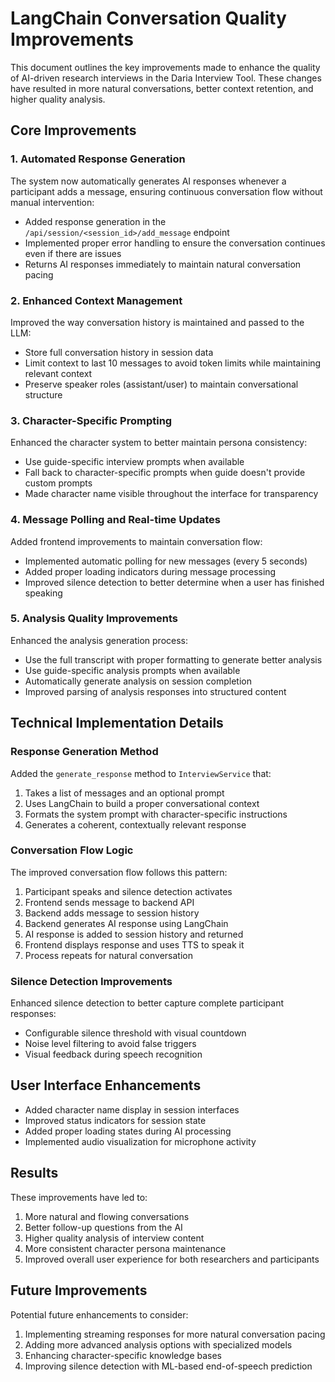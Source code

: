 # LangChain Conversation Quality Improvements

This document outlines the key improvements made to enhance the quality of AI-driven research interviews in the Daria Interview Tool. These changes have resulted in more natural conversations, better context retention, and higher quality analysis.

## Core Improvements

### 1. Automated Response Generation

The system now automatically generates AI responses whenever a participant adds a message, ensuring continuous conversation flow without manual intervention:

- Added response generation in the `/api/session/<session_id>/add_message` endpoint
- Implemented proper error handling to ensure the conversation continues even if there are issues
- Returns AI responses immediately to maintain natural conversation pacing

### 2. Enhanced Context Management

Improved the way conversation history is maintained and passed to the LLM:

- Store full conversation history in session data
- Limit context to last 10 messages to avoid token limits while maintaining relevant context
- Preserve speaker roles (assistant/user) to maintain conversational structure

### 3. Character-Specific Prompting

Enhanced the character system to better maintain persona consistency:

- Use guide-specific interview prompts when available
- Fall back to character-specific prompts when guide doesn't provide custom prompts
- Made character name visible throughout the interface for transparency

### 4. Message Polling and Real-time Updates

Added frontend improvements to maintain conversation flow:

- Implemented automatic polling for new messages (every 5 seconds)
- Added proper loading indicators during message processing
- Improved silence detection to better determine when a user has finished speaking

### 5. Analysis Quality Improvements

Enhanced the analysis generation process:

- Use the full transcript with proper formatting to generate better analysis
- Use guide-specific analysis prompts when available
- Automatically generate analysis on session completion
- Improved parsing of analysis responses into structured content

## Technical Implementation Details

### Response Generation Method

Added the `generate_response` method to `InterviewService` that:

1. Takes a list of messages and an optional prompt
2. Uses LangChain to build a proper conversational context
3. Formats the system prompt with character-specific instructions
4. Generates a coherent, contextually relevant response

### Conversation Flow Logic

The improved conversation flow follows this pattern:

1. Participant speaks and silence detection activates
2. Frontend sends message to backend API
3. Backend adds message to session history
4. Backend generates AI response using LangChain
5. AI response is added to session history and returned
6. Frontend displays response and uses TTS to speak it
7. Process repeats for natural conversation

### Silence Detection Improvements

Enhanced silence detection to better capture complete participant responses:

- Configurable silence threshold with visual countdown
- Noise level filtering to avoid false triggers
- Visual feedback during speech recognition

## User Interface Enhancements

- Added character name display in session interfaces
- Improved status indicators for session state
- Added proper loading states during AI processing
- Implemented audio visualization for microphone activity

## Results

These improvements have led to:

1. More natural and flowing conversations
2. Better follow-up questions from the AI
3. Higher quality analysis of interview content
4. More consistent character persona maintenance
5. Improved overall user experience for both researchers and participants

## Future Improvements

Potential future enhancements to consider:

1. Implementing streaming responses for more natural conversation pacing
2. Adding more advanced analysis options with specialized models
3. Enhancing character-specific knowledge bases
4. Improving silence detection with ML-based end-of-speech prediction 